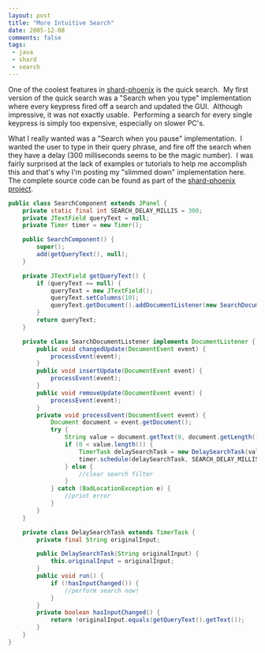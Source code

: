 ```yaml
---
layout: post
title: "More Intuitive Search"
date: 2005-12-08
comments: false
tags:
 - java
 - shard
 - search
---
```


One of the coolest features in [shard-phoenix](http://shard.codecrate.com) is the quick search.  My first version of the quick search was a "Search when you type" implementation where every keypress fired off a search and updated the GUI.  Although impressive, it was not exactly usable.  Performing a search for every single keypress is simply too expensive, especially on slower PC's.


What I really wanted was a "Search when you pause" implementation.  I wanted the user to type in their query phrase, and fire off the search when they have a delay (300 milliseconds seems to be the magic number).  I was fairly surprised at the lack of examples or tutorials to help me accomplish this and that's why I'm posting my "slimmed down" implementation here.  The complete source code can be found as part of the [shard-phoenix project](https://shard.dev.java.net/source/browse/shard/shard-phoenix/src/main/java/com/codecrate/shard/ui/component/).

```java
public class SearchComponent extends JPanel {
    private static final int SEARCH_DELAY_MILLIS = 300;
    private JTextField queryText = null;
    private Timer timer = new Timer();

    public SearchComponent() {
        super();
        add(getQueryText(), null);
    }

    private JTextField getQueryText() {
        if (queryText == null) {
            queryText = new JTextField();
            queryText.setColumns(10);
            queryText.getDocument().addDocumentListener(new SearchDocumentListener());
        }
        return queryText;
    }

    private class SearchDocumentListener implements DocumentListener {
        public void changedUpdate(DocumentEvent event) {
            processEvent(event);
        }
        public void insertUpdate(DocumentEvent event) {
            processEvent(event);
        }
        public void removeUpdate(DocumentEvent event) {
            processEvent(event);
        }
        private void processEvent(DocumentEvent event) {
            Document document = event.getDocument();
            try {
                String value = document.getText(0, document.getLength()).trim();
                if (0 < value.length()) {
                    TimerTask delaySearchTask = new DelaySearchTask(value);
                    timer.schedule(delaySearchTask, SEARCH_DELAY_MILLIS);
                } else {
                    //clear search filter
                }
            } catch (BadLocationException e) {
                //print error
            }
        }
    }

    private class DelaySearchTask extends TimerTask {
        private final String originalInput;

        public DelaySearchTask(String originalInput) {
            this.originalInput = originalInput;
        }
        public void run() {
            if (!hasInputChanged()) {
                //perform search now!
            }
        }
        private boolean hasInputChanged() {
            return !originalInput.equals(getQueryText().getText());
        }
    }
}
```
